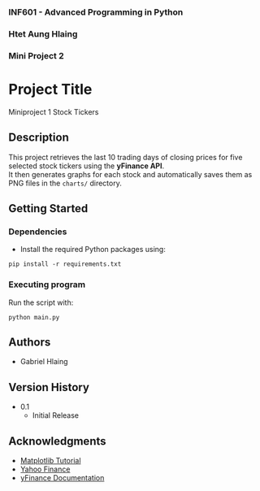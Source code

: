 ### INF601 - Advanced Programming in Python
### Htet Aung Hlaing
### Mini Project 2
 
 
# Project Title
 
Miniproject 1 Stock Tickers
 
## Description
 
This project retrieves the last 10 trading days of closing prices for five selected stock tickers using the **yFinance API**.  
It then generates graphs for each stock and automatically saves them as PNG files in the `charts/` directory.   

## Getting Started
 
### Dependencies

* Install the required Python packages using:
```
pip install -r requirements.txt
```
 
### Executing program
Run the script with:
```
python main.py
```
 
## Authors
* Gabriel Hlaing
 
## Version History
* 0.1
    * Initial Release
 

## Acknowledgments

* [Matplotlib Tutorial](https://matplotlib.org/stable/tutorials/pyplot.html)
* [Yahoo Finance](https://finance.yahoo.com/lookup/)
* [yFinance Documentation](https://ranaroussi.github.io/yfinance/)
